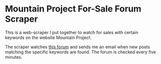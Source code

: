 # Mountain Project For-Sale Forum Scraper

This is a web-scraper I put together to watch for sales with certain keywords on the website Mountain Project. 

The scraper watches [this forum](https://www.mountainproject.com/forum/103989416/for-sale-for-free-want-to-buy) and sends me an email when new posts matching the specific keywords are found. The forum is checked every five minutes. 

